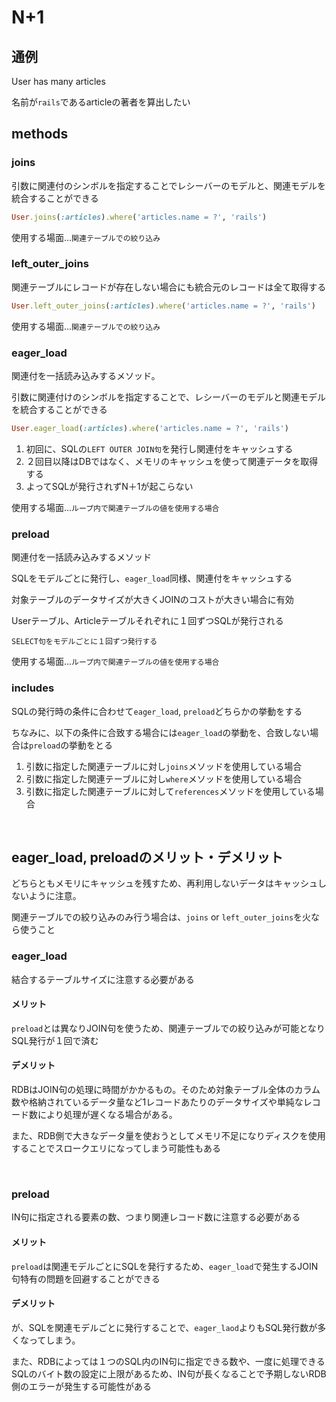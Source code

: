 # N+1

## 通例

User has many articles

名前が`rails`であるarticleの著者を算出したい

## methods

### joins

引数に関連付のシンボルを指定することでレシーバーのモデルと、関連モデルを統合することができる

```rb
User.joins(:articles).where('articles.name = ?', 'rails')
```

使用する場面...`関連テーブルでの絞り込み`

### left_outer_joins

関連テーブルにレコードが存在しない場合にも統合元のレコードは全て取得する

```rb
User.left_outer_joins(:articles).where('articles.name = ?', 'rails')
```

使用する場面...`関連テーブルでの絞り込み`

### eager_load

関連付を一括読み込みするメソッド。

引数に関連付けのシンボルを指定することで、レシーバーのモデルと関連モデルを統合することができる

```rb
User.eager_load(:articles).where('articles.name = ?', 'rails')
```

1. 初回に、SQLの`LEFT OUTER JOIN句`を発行し関連付をキャッシュする
2. ２回目以降はDBではなく、メモリのキャッシュを使って関連データを取得する
3. よってSQLが発行されずN＋1が起こらない

使用する場面...`ループ内で関連テーブルの値を使用する場合`

### preload

関連付を一括読み込みするメソッド

SQLをモデルごとに発行し、`eager_load`同様、関連付をキャッシュする

対象テーブルのデータサイズが大きくJOINのコストが大きい場合に有効

Userテーブル、Articleテーブルそれぞれに１回ずつSQLが発行される

`SELECT句をモデルごとに１回ずつ発行する`

使用する場面...`ループ内で関連テーブルの値を使用する場合`

### includes

SQLの発行時の条件に合わせて`eager_load`, `preload`どちらかの挙動をする

ちなみに、以下の条件に合致する場合には`eager_load`の挙動を、合致しない場合は`preload`の挙動をとる

1. 引数に指定した関連テーブルに対し`joins`メソッドを使用している場合
2. 引数に指定した関連テーブルに対し`where`メソッドを使用している場合
3. 引数に指定した関連テーブルに対して`references`メソッドを使用している場合

<br>

## eager_load, preloadのメリット・デメリット

どちらともメモリにキャッシュを残すため、再利用しないデータはキャッシュしないように注意。

関連テーブルでの絞り込みのみ行う場合は、`joins` or `left_outer_joins`を火なら使うこと

### eager_load

結合するテーブルサイズに注意する必要がある

#### メリット

`preload`とは異なりJOIN句を使うため、関連テーブルでの絞り込みが可能となりSQL発行が１回で済む

#### デメリット

RDBはJOIN句の処理に時間がかかるもの。そのため対象テーブル全体のカラム数や格納されているデータ量など1レコードあたりのデータサイズや単純なレコード数により処理が遅くなる場合がある。

また、RDB側で大きなデータ量を使おうとしてメモリ不足になりディスクを使用することでスロークエリになってしまう可能性もある

<br>

### preload

IN句に指定される要素の数、つまり関連レコード数に注意する必要がある

#### メリット

`preload`は関連モデルごとにSQLを発行するため、`eager_load`で発生するJOIN句特有の問題を回避することができる

#### デメリット

が、SQLを関連モデルごとに発行することで、`eager_laod`よりもSQL発行数が多くなってしまう。

また、RDBによっては１つのSQL内のIN句に指定できる数や、一度に処理できるSQLのバイト数の設定に上限があるため、IN句が長くなることで予期しないRDB側のエラーが発生する可能性がある
